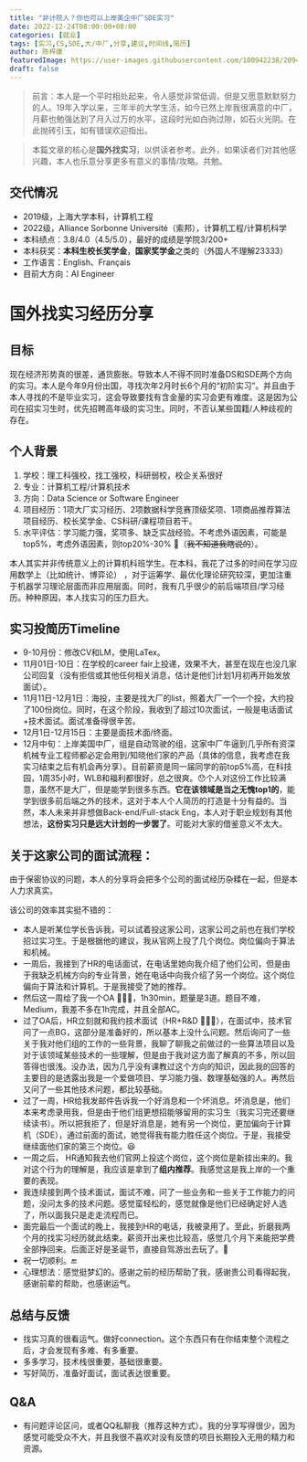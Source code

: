 ```yaml
---
title: "非计院人？你也可以上岸美企中厂SDE实习"
date: 2022-12-24T08:00:00+08:00
categories: [就业]
tags: [实习,CS,SDE,大/中厂,分享,建议,时间线,简历]
author: 陈梓康
featuredImage: https://user-images.githubusercontent.com/100942238/209415436-8e8affe6-41c6-4277-bdbf-893f23521f2f.jpg
draft: false
---
```


> 前言：本人是一个平时相处起来，令人感觉非常低调，但是又愿意默默努力的人。19年入学以来，三年半的大学生活，如今已然上岸我很满意的中厂，月薪也勉强达到了月入过万的水平，这段时光如白驹过隙，如石火光阴。在此抛砖引玉，如有错误欢迎指出。

> 本篇文章的核心是**国外找实习**，以供读者参考。此外，如果读者们对其他感兴趣，本人也乐意分享更多有意义的事情/攻略。共勉。

## 交代情况
- 2019级，上海大学本科，计算机工程
- 2022级，Alliance Sorbonne Université（索邦），计算机工程/计算机科学
- 本科绩点：3.8/4.0（4.5/5.0），最好的成绩是学院3/200+
- 本科获奖：**本科生校长奖学金**，**国家奖学金**之类的（外国人不理解23333）
- 工作语言：English、Français
- 目前大方向：AI Engineer

# 国外找实习经历分享

## 目标

现在经济形势真的很差，通货膨胀。导致本人不得不同时准备DS和SDE两个方向的实习。本人是今年9月份出国，寻找次年2月时长6个月的“初阶实习”。并且由于本人寻找的不是毕业实习，这会导致要找有含金量的实习会更有难度。这是因为公司在招实习生时，优先招聘高年级的实习生。同时，不否认某些国籍/人种歧视的存在。

## 个人背景

1. 学校：理工科强校，找工强校，科研弱校，校企关系很好
2. 专业：计算机工程/计算机技术
3. 方向：Data Science or Software Engineer
4. 项目经历：1项大厂实习经历、2项数据科学竞赛顶级奖项、1项商品推荐算法项目经历、校长奖学金、CS科研/课程项目若干。
5. 水平评估：学习能力强，奖项多、缺乏实战经验。不考虑外语因素，可能是top5%，考虑外语因素，则top20%-30% 🤒（~~我不知道我瞎说的~~）。

本人其实并非传统意义上的计算机科班学生。在本科，我花了过多的时间在学习应用数学上（比如统计、博弈论） ，对于运筹学、最优化理论研究较深，更加注重于机器学习理论层面而非应用层面。同时，我有几乎很少的前后端项目/学习经历。种种原因，本人找实习的压力巨大。

## 实习投简历Timeline

- 9-10月份：修改CV和LM，使用LaTex。
- 11月01日-10日：在学校的career fair上投递，效果不大，甚至在现在也没几家公司回复（没有拒信或其他任何相关消息，估计是他们计划1月初再开始发放面试）。
- 11月11日-12月1日：海投，主要是找大厂的list，照着大厂一个一个投，大约投了100份岗位。同时，在这个阶段，我收到了超过10次面试，一般是电话面试+技术面试。面试准备得很辛苦。
- 12月1日-12月15日：主要是面技术面/终面。
- 12月中旬：上岸美国中厂，组是自动驾驶的组，这家中厂牛逼到几乎所有资深机械专业工程师都必定会用到/知晓他们家的产品（具体的信息，我考虑在我实习结束之后有机会再分享）。目前薪资是同一届同学的前top5%高，在科技园，1周35小时，WLB和福利都很好，总之很爽。😯个人对这份工作比较满意，虽然不是大厂，但是能学到很多东西。**它在该领域是当之无愧top1的**，能学到很多前后端之外的技术，这对于本人个人简历的打造是十分有益的。当然，本人未来并非想做Back-end/Full-stack Eng，本人对于职业规划有其他想法，**这份实习只是远大计划的一步罢了**。可能对大家的借鉴意义不太大。

## 关于这家公司的面试流程：

由于保密协议的问题，本人的分享将会把多个公司的面试经历杂糅在一起，但是本人力求真实。

该公司的效率其实挺不错的：

- 本人是听某位学长告诉我，可以试着投这家公司，这家公司之前也在我们学校招过实习生。于是根据他的建议，我从官网上投了几个岗位。岗位偏向于算法和机械。
- 一周后，我接到了HR的电话面试，在电话里她向我介绍了他们公司，但是由于我缺乏机械方向的专业背景，她在电话中向我介绍了另一个岗位。这个岗位偏向于算法和计算机。于是我接受了她的推荐。
- 然后这一周给了我一个OA 🧑🏻‍💻，1h30min，题量是3道。题目不难，Medium，我差不多在1h完成，并且全部AC。
- 过了OA后，HR立刻就和我约技术面试（HR+R&D 🧑🏻‍💼），在面试中，技术官问了一点BG，这部分是准备好的，所以基本上没什么问题。然后询问了一些关于我对他们组的工作的一些背景，我聊了聊我之前做过的一些算法项目以及对于该领域某些技术的一些理解，但是由于我对这方面了解真的不多，所以回答得也很浅。没办法，因为几乎没有课教过这个方向的知识，因此我的回答的主要目的是透露出我是一个爱做项目、学习能力强、数理基础强的人。再然后又问了一些其他技术问题，都比较基础。
- 过了一周，HR给我发邮件告诉我一个好消息和一个坏消息。坏消息是，他们本来考虑录用我，但是由于他们组更想招能够留用的实习生（我实习完还要继续读书）。所以把我拒了，但是好消息是，她有另一个岗位，更加偏向于计算机（SDE），通过前面的面试，她觉得我有能力胜任这个岗位。于是，我接受继续面他们家的第三个岗位。😆
- 一周之后， HR通知我去他们官网上投这个岗位，这个岗位是新挂出来的。我对这个行为的理解是，我应该是拿到了**组内推荐**。我感觉这是我上岸的一个重要的表现。
- 我连续接到两个技术面试，面试不难，问了一些业务和一些关于工作能力的问题，没问太多的技术问题。感觉蛮轻松的，感觉就像是他们已经确定好人选了，所以面我只是走走流程而已。
- 面完最后一个面试的晚上，我接到HR的电话，我被录用了。至此，折磨我两个月的找实习经历就此结束。薪资开出来也比较高，感觉几个月下来能把学费全部挣回来。后面正好是圣诞节，直接自驾游出去玩了。🥰
- 祝一切顺利。🔚
- 心理想法：感觉挺梦幻的。感谢之前的经历帮助了我，感谢贵公司看得起我，感谢前辈的帮助，也感谢运气。

## 总结与反馈

- 找实习真的很看运气。做好connection。这个东西只有在你结束整个流程之后，才会发现有多难、有多重要。
- 多多学习，技术栈很重要，基础很重要。
- 写好简历，准备好面试，面试表达很重要。

## Q&A

- 有问题评论区问，或者QQ私聊我（推荐这种方式）。我的分享写得很少，因为感觉可能受众不大，并且我很不喜欢对没有反馈的项目长期投入无用的精力和资源。
